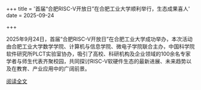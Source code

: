 +++
title = '首届“合肥RISC-V开放日”在合肥工业大学顺利举行，生态成果喜人'
date = 2025-09-24

+++

2025年9月24日，首届“合肥RISC-V开放日”在合肥工业大学成功举办，本次活动由合肥工业大学数学学院、计算机与信息学院、微电子学院联合主办，中国科学院软件研究所PLCT实验室协办，吸引了高校、科研机构及企业领域的100余名专家学者与师生代表齐聚校园，共同探讨RISC-V软硬件生态的最新进展、未来趋势以及在教育、产业应用中的广阔前景。

[阅读全文](https://mp.weixin.qq.com/s/BNRZfGiAbu8FPx8sjQeC5g)

